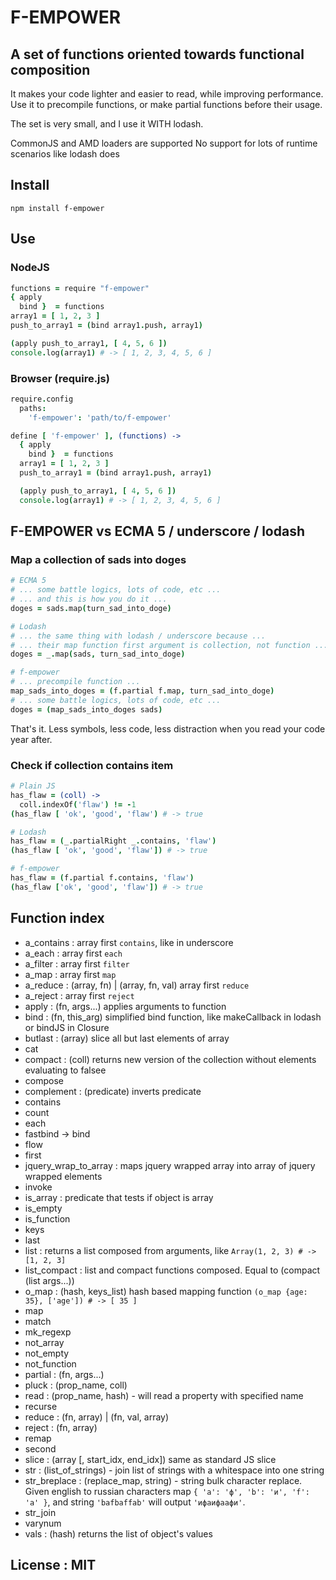 # F-EMPOWER
## A set of functions oriented towards functional composition
It makes your code lighter and easier to read, while improving performance.
Use it to precompile functions, or make partial functions before their usage.

The set is very small, and I use it WITH lodash.

CommonJS and AMD loaders are supported
No support for lots of runtime scenarios like lodash does

## Install
`npm install f-empower`
## Use
### NodeJS
```coffeescript
functions = require "f-empower"
{ apply
  bind }  = functions
array1 = [ 1, 2, 3 ]
push_to_array1 = (bind array1.push, array1)

(apply push_to_array1, [ 4, 5, 6 ])
console.log(array1) # -> [ 1, 2, 3, 4, 5, 6 ]
```
### Browser (require.js)
```coffeescript
require.config
  paths:
    'f-empower': 'path/to/f-empower'

define [ 'f-empower' ], (functions) ->
  { apply
    bind }  = functions
  array1 = [ 1, 2, 3 ]
  push_to_array1 = (bind array1.push, array1)

  (apply push_to_array1, [ 4, 5, 6 ])
  console.log(array1) # -> [ 1, 2, 3, 4, 5, 6 ]
```

## F-EMPOWER vs ECMA 5 / underscore / lodash
### Map a collection of sads into doges
```coffeescript
# ECMA 5
# ... some battle logics, lots of code, etc ...
# ... and this is how you do it ...
doges = sads.map(turn_sad_into_doge)

# Lodash
# ... the same thing with lodash / underscore because ...
# ... their map function first argument is collection, not function ...
doges = _.map(sads, turn_sad_into_doge)

# f-empower 
# ... precompile function ...
map_sads_into_doges = (f.partial f.map, turn_sad_into_doge)
# ... some battle logics, lots of code, etc ...
doges = (map_sads_into_doges sads)
```
That's it. Less symbols, less code, less distraction when you read your code year after.

### Check if collection contains item
```coffeescript
# Plain JS
has_flaw = (coll) ->
  coll.indexOf('flaw') != -1
(has_flaw [ 'ok', 'good', 'flaw') # -> true

# Lodash
has_flaw = (_.partialRight _.contains, 'flaw')
(has_flaw [ 'ok', 'good', 'flaw']) # -> true

# f-empower
has_flaw = (f.partial f.contains, 'flaw')
(has_flaw ['ok', 'good', 'flaw']) # -> true
```

## Function index
- a_contains  : array first `contains`, like in underscore
- a_each      : array first `each`
- a_filter    : array first `filter`
- a_map       : array first `map`
- a_reduce    : (array, fn) | (array, fn, val) array first `reduce`
- a_reject    : array first `reject`
- apply       : (fn, args...) applies arguments to function
- bind        : (fn, this_arg) simplified bind function, like makeCallback in lodash or bindJS in Closure
- butlast     : (array) slice all but last elements of array
- cat
- compact     : (coll) returns new version of the collection without elements evaluating to falsee
- compose
- complement  : (predicate) inverts predicate
- contains
- count
- each
- fastbind    -> bind
- flow
- first
- jquery_wrap_to_array : maps jquery wrapped array into array of jquery wrapped elements
- invoke
- is_array     : predicate that tests if object is array
- is_empty
- is_function
- keys
- last
- list         : returns a list composed from arguments, like `Array(1, 2, 3) # -> [1, 2, 3]`
- list_compact : list and compact functions composed. Equal to (compact (list args...))
- o_map        : (hash, keys_list) hash based mapping function `(o_map {age: 35}, ['age']) # -> [ 35 ]`
- map
- match
- mk_regexp
- not_array
- not_empty
- not_function
- partial      : (fn, args...)
- pluck        : (prop_name, coll)
- read         : (prop_name, hash) - will read a property with specified name
- recurse
- reduce       : (fn, array) | (fn, val, array)
- reject       : (fn, array)
- remap
- second
- slice        : (array [, start_idx, end_idx]) same as standard JS slice
- str          : (list_of_strings) - join list of strings with a whitespace into one string
- str_breplace : (replace_map, string) - string bulk character replace.
Given english to russian characters map `{ 'a': 'ф', 'b': 'и', 'f': 'а' }`,
and string `'bafbaffab'` will output `'ифаифаафи'`.
- str_join
- varynum
- vals         : (hash) returns the list of object's values

## License : MIT
